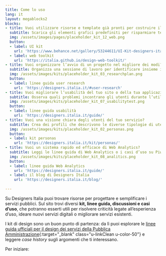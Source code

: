 ```yaml
---
title: Come lo uso
lang: it
layout: megablocks2
blocks:
- title: Vuoi utilizzare risorse e template già pronti per costruire il tuo servizio?
  subtitle: Scarica gli elementi grafici predefiniti per risparmiare tempo e arrivare facilmente ad un insieme di schermate coerenti.
  img: /assets/images/pages/placeholder_kit_12_web.png
  button:
  - label: UI kit
    url: 'https://www.behance.net/gallery/53244611/UI-Kit-designers-italia'
  - label: web toolkit
    url: 'https://italia.github.io/design-web-toolkit/'
- title: Vuoi organizzare l’avvio di un progetto nel migliore dei modi?
  subtitle: Organizza una sessione di lavoro per identificare insieme i problemi e le necessità esistenti e identificare delle soluzioni condivise.
  img: /assets/images/kits/placeholder_kit_03_researchplan.png
  button:
  - label: linee guida user research
    url: 'https://designers.italia.it/#user-research'
- title: Vuoi migliorare l’usabilità del tuo sito o della tua applicazione?
  subtitle: Osserva quali problemi incontrano gli utenti durante l’utilizzo e individua le criticità più importanti da risolvere.
  img: /assets/images/kits/placeholder_kit_07_usabilitytest.png
  button:
  - label: linee guida usabilità
    url: 'https://designers.italia.it/guide/'
- title: Vuoi una visione chiara degli utenti del tuo servizio?
  subtitle: Crea dei profili che descrivono le diverse tipologie di utenti di un servizio, raccontando le loro motivazioni, aspettative, bisogni e attitudini.
  img: /assets/images/kits/placeholder_kit_02_personas.png
  button:
  - label: kit personas 
    url: 'https://designers.italia.it/kit/personas/'
- title: Vuoi un sistema rapido ed efficace di Web Analytics?
  subtitle: Leggi le linee guida di Web Analytics o i casi d’uso su Piwik che abbiamo raccontato sul blog.
  img: /assets/images/kits/placeholder_kit_08_analitics.png
  button:
  - label: linee guida Web Analytics
    url: 'https://designers.italia.it/guide/'
  - label: il blog di Designers Italia
    url: 'https://designers.italia.it/blog/'
    
---
```


Su Designers Italia puoi trovare risorse per progettare e semplificare i servizi pubblici. Sul sito trovi diversi **kit, linee guida, discussioni e casi d’uso**, che potranno esserti utili per risolvere criticità legate all’esperienza d’uso, ideare nuovi servizi digitali o migliorare servizi esistenti. 

I kit di design sono un buon punto di partenza: da lì puoi esplorare le [linee guida ufficiali per il design dei servizi della Pubblica Amministrazione](https://design-italia.readthedocs.io/it/stable/doc/introduzione-linee-guida-design.html){:target="_blank" class="u-linkClean u-color-50"} e leggere *case history* sugli argomenti che ti interessano.


Per iniziare:
